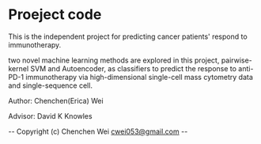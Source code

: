 # Proeject code  
This is the independent project for predicting cancer patients' respond to immunotherapy. 

two novel machine learning methods are explored in this project,
pairwise-kernel SVM and Autoencoder, as classifiers to predict the response to anti-
PD-1 immunotherapy via high-dimensional single-cell mass cytometry data and single-sequence cell. 

Author: Chenchen(Erica) Wei 

Advisor: David K Knowles


-- Copyright (c) Chenchen Wei <cwei053@gmail.com> -- 

